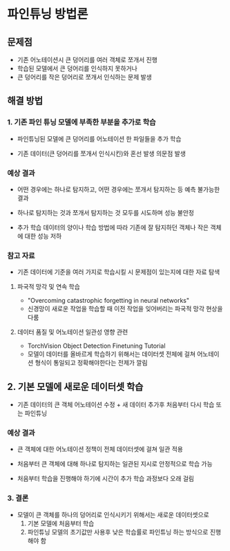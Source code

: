 # 파인튜닝 방법론

## 문제점
  - 기존 어노테이션시 큰 덩어리를 여러 객체로 쪼개서 진행
  - 학습된 모델에서 큰 덩어리를 인식하지 못하거나
  - 큰 덩어리를 작은 덩어리로 쪼개서 인식하는 문제 발생

## 해결 방법

### 1. 기존 파인 튜닝 모델에 부족한 부분을 추가로 학습

- 파인튜닝된 모델에 큰 덩어리를 어노테이션 한 파일들을 추가 학습
  
- 기존 데이터(큰 덩어리를 쪼개서 인식시킨)와 혼선 발생 의문점 발생

### 예상 결과
- 어떤 경우에는 하나로 탐지하고, 어떤 경우에는 쪼개서 탐지하는 등 예측 불가능한 결과
  
- 하나로 탐지하는 것과 쪼개서 탐지하는 것 모두를 시도하며 성능 불안정
  
- 추가 학습 데이터의 양이나 학습 방법에 따라 기존에 잘 탐지하던 객체나 작은 객체에 대한 성능 저하

### 참고 자료

- 기존 데이터에 기준을 여러 가지로 학습시킬 시 문제점이 있는지에 대한 자료 탐색
  
1. 파국적 망각 및 연속 학습
   - "Overcoming catastrophic forgetting in neural networks"
   - 신경망이 새로운 작업을 학습할 때 이전 작업을 잊어버리는 파국적 망각 현상을 다룸
   
2. 데이터 품질 및 어노테이션 일관성 영향 관련
   - TorchVision Object Detection Finetuning Tutorial
   - 모델이 데이터를 올바르게 학습하기 위해서는 데이터셋 전체에 걸쳐 어노테이션 형식이 통일되고 정확해야한다는 전제가 깔림
     
## 2. 기본 모델에 새로운 데이터셋 학습

- 기존 데이터의 큰 객체 어노테이션 수정 + 새 데이터 추가후 처음부터 다시 학습 또는 파인튜닝

### 예상 결과
- 큰 객체에 대한 어노테이션 정책이 전체 데이터셋에 걸쳐 일관 적용
  
- 처음부터 큰 객체에 대해 하나로 탐지하는 일관된 지시로 안정적으로 학습 가능

- 처음부터 학습을 진행해야 하기에 시간이 추가 학습 과정보다 오래 걸림

### 3. 결론
- 모델이 큰 객체를 하나의 덩어리로 인식시키기 위해서는 새로운 데이터셋으로
  1. 기본 모델에 처음부터 학습
  2. 파인튜닝 모델의 초기값만 사용후 낮은 학습률로 파인튜닝
하는 방식으로 진행해야 함
  
